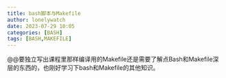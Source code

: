 ```yaml
---
title: bash脚本与Makefile
author: lonelywatch
date: 2023-07-29 10:05
categories: [BASH]
tags: [BASH,MAKEFILE]
---
```


@@要独立写出课程里那样编译用的Makefile还是需要了解点Bash和Makefile深层的东西的，也刚好学习下bash和Makefile的其他知识。

